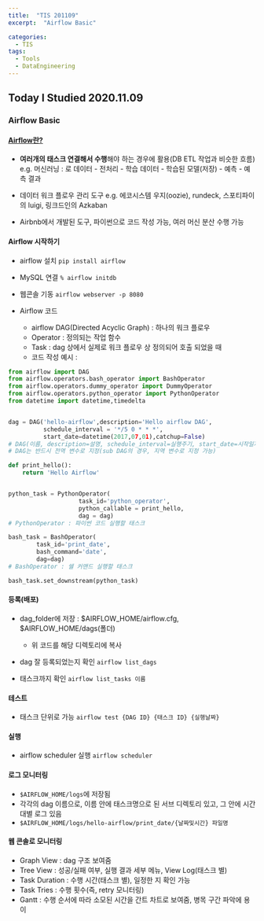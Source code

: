```yaml
---
title:  "TIS 201109"
excerpt:  "Airflow Basic"

categories:
  - TIS
tags:
  - Tools
  - DataEngineering
---
```


## Today I Studied 2020.11.09

### Airflow Basic

#### [Airflow란?](https://bcho.tistory.com/1184)

* **여러개의 태스크 연결해서 수행**해야 하는 경우에 활용(DB ETL 작업과 비슷한 흐름)<br>
e.g. 머신러닝 : 로 데이터 - 전처리 - 학습 데이터 - 학습된 모델(저장) - 예측 - 예측 결과

* 데이터 워크 플로우 관리 도구 
e.g. 에코시스템 우지(oozie), rundeck, 스포티파이의 luigi, 링크드인의 Azkaban<br>

* Airbnb에서 개발된 도구, 파이썬으로 코드 작성 가능, 여러 머신 분산 수행 가능

#### Airflow 시작하기

* airflow 설치
```pip install airflow```

* MySQL 연결
```% airflow initdb```

* 웹콘솔 기동
```airflow webserver -p 8080```

* Airflow 코드
  - airflow DAG(Directed Acyclic Graph) : 하나의 워크 플로우
  - Operator : 정의되는 작업 함수
  - Task : dag 상에서 실제로 워크 플로우 상 정의되어 호출 되었을 때
  - 코드 작성 예시 :

```python 
from airflow import DAG
from airflow.operators.bash_operator import BashOperator
from airflow.operators.dummy_operator import DummyOperator
from airflow.operators.python_operator import PythonOperator
from datetime import datetime,timedelta


dag = DAG('hello-airflow',description='Hello airflow DAG',
          schedule_interval = '*/5 0 * * *',
          start_date=datetime(2017,07,01),catchup=False)
# DAG(이름, description=설명, schedule_interval=실행주기, start_date=시작일자)
# DAG는 반드시 전역 변수로 지정(sub DAG의 경우, 지역 변수로 지정 가능)

def print_hello():
    return 'Hello Airflow'


python_task = PythonOperator(
                    task_id='python_operator',
                    python_callable = print_hello,
                    dag = dag)
# PythonOperator : 파이썬 코드 실행할 태스크

bash_task = BashOperator(
        task_id='print_date',
        bash_command='date',
        dag=dag)
# BashOperator : 쉘 커맨드 실행할 태스크 

bash_task.set_downstream(python_task)
```


#### 등록(배포)

* dag_folder에 저장 : $AIRFLOW_HOME/airflow.cfg, $AIRFLOW_HOME/dags(폴더)
  - 위 코드를 해당 디렉토리에 복사

* dag 잘 등록되었는지 확인
```airflow list_dags```

* 태스크까지 확인
```airflow list_tasks 이름```

#### 테스트
* 태스크 단위로 가능
```airflow test {DAG ID} {태스크 ID} {실행날짜}```

#### 실행
* airflow scheduler 실행
```airflow scheduler```

#### 로그 모니터링
* ```$AIRFLOW_HOME/logs```에 저장됨
* 각각의 dag 이름으로, 이름 안에 태스크명으로 된 서브 디렉토리 있고, 그 안에 시간대별 로그 있음
* ```$AIRFLOW_HOME/logs/hello-airflow/print_date/{날짜및시간} 파일명```

#### 웹 콘솔로 모니터링
* Graph View : dag 구조 보여줌
* Tree View : 성공/실패 여부, 실행 결과 세부 메뉴, View Log(태스크 별)
* Task Duration : 수행 시간(태스크 별), 일정한 지 확인 가능
* Task Tries : 수행 횟수(즉, retry 모니터링)
* Gantt : 수행 순서에 따라 소모된 시간을 간트 차트로 보여줌, 병목 구간 파악에 용이

